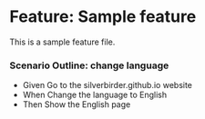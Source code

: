 # Feature: Sample feature

This is a sample feature file.

### Scenario Outline: change language

- Given Go to the silverbirder.github.io website
- When Change the language to English
- Then Show the English page
